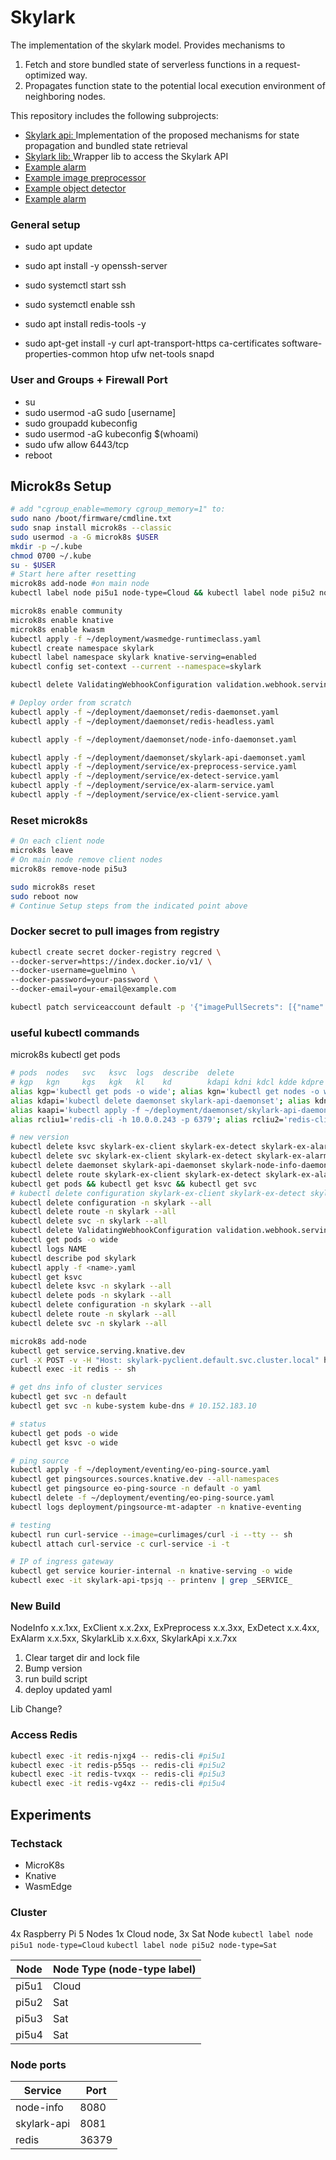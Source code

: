 # Skylark
The implementation of the skylark model. Provides mechanisms to 
1. Fetch and store bundled state of serverless functions in a request-optimized way.
2. Propagates function state to the potential local execution environment of neighboring nodes.

This repository includes the following subprojects: 
- [Skylark api: ](skylark_api/README.md) Implementation of the proposed mechanisms for state propagation and bundled state retrieval
- [Skylark lib: ](skylark_lib/README.md) Wrapper lib to access the Skylark API  
- [Example alarm](ex_faas_app/ex_alarm/README.md)
- [Example image preprocessor](ex_faas_app/ex_preprocess/README.md)
- [Example object detector](ex_faas_app/ex_detect/README.md)
- [Example alarm](ex_faas_app/node_info/README.md)

### General setup
* sudo apt update
* sudo apt install -y openssh-server
* sudo systemctl start ssh
* sudo systemctl enable ssh
* sudo apt install redis-tools -y

* sudo apt-get install \-y curl apt-transport-https ca-certificates software-properties-common htop ufw net-tools snapd

### User and Groups \+ Firewall Port

* su
* sudo usermod \-aG sudo \[username\]
* sudo groupadd kubeconfig
* sudo usermod \-aG kubeconfig $(whoami)
* sudo ufw allow 6443/tcp
* reboot

## Microk8s Setup
```bash
# add "cgroup_enable=memory cgroup_memory=1" to:
sudo nano /boot/firmware/cmdline.txt
sudo snap install microk8s --classic
sudo usermod -a -G microk8s $USER
mkdir -p ~/.kube
chmod 0700 ~/.kube
su - $USER
# Start here after resetting
microk8s add-node #on main node
kubectl label node pi5u1 node-type=Cloud && kubectl label node pi5u2 node-type=Sat && kubectl label node pi5u3 node-type=Sat && kubectl label node pi5u4 node-type=Sat

microk8s enable community
microk8s enable knative
microk8s enable kwasm
kubectl apply -f ~/deployment/wasmedge-runtimeclass.yaml
kubectl create namespace skylark
kubectl label namespace skylark knative-serving=enabled
kubectl config set-context --current --namespace=skylark

kubectl delete ValidatingWebhookConfiguration validation.webhook.serving.knative.dev

# Deploy order from scratch
kubectl apply -f ~/deployment/daemonset/redis-daemonset.yaml
kubectl apply -f ~/deployment/daemonset/redis-headless.yaml

kubectl apply -f ~/deployment/daemonset/node-info-daemonset.yaml

kubectl apply -f ~/deployment/daemonset/skylark-api-daemonset.yaml
kubectl apply -f ~/deployment/service/ex-preprocess-service.yaml
kubectl apply -f ~/deployment/service/ex-detect-service.yaml
kubectl apply -f ~/deployment/service/ex-alarm-service.yaml
kubectl apply -f ~/deployment/service/ex-client-service.yaml
```
### Reset microk8s
```bash
# On each client node
microk8s leave
# On main node remove client nodes
microk8s remove-node pi5u3

sudo microk8s reset
sudo reboot now
# Continue Setup steps from the indicated point above
```
### Docker secret to pull images from registry
```bash
kubectl create secret docker-registry regcred \
--docker-server=https://index.docker.io/v1/ \
--docker-username=guelmino \
--docker-password=your-password \
--docker-email=your-email@example.com

kubectl patch serviceaccount default -p '{"imagePullSecrets": [{"name": "regcred"}]}'
```



### useful kubectl commands
microk8s kubectl get pods

```bash
# pods  nodes   svc   ksvc  logs  describe  delete                                    apply                           redis
# kgp   kgn     kgs   kgk   kl    kd        kdapi kdni kdcl kdde kdpre kdal kdalles   kaapi kani kacl kade kapre kaal rcliu1 rcliu2 rcliu2 rcliu4 
alias kgp='kubectl get pods -o wide'; alias kgn='kubectl get nodes -o wide'; alias kgs='kubectl get svc -o wide'; alias kgk='kubectl get ksvc -o wide'; alias kl='kubectl logs'; alias klf='kubectl logs -f'; alias kd='kubectl describe'; alias kdwh='kubectl delete ValidatingWebhookConfiguration validation.webhook.serving.knative.dev'
alias kdapi='kubectl delete daemonset skylark-api-daemonset'; alias kdni='kubectl delete daemonset skylark-node-info-daemonset'; alias kdcl='kubectl delete ksvc skylark-ex-client; kubectl delete svc skylark-ex-client; kubectl delete route skylark-ex-client'; alias kdde='kubectl delete ksvc skylark-ex-detect; kubectl delete svc skylark-ex-detect; kubectl delete route skylark-ex-detect'; alias kdpre='kubectl delete ksvc skylark-ex-preprocess; kubectl delete svc skylark-ex-preprocess; kubectl delete route skylark-ex-preprocess'; alias kdal='kubectl delete ksvc skylark-ex-alarm; kubectl delete svc skylark-ex-alarm; kubectl delete route skylark-ex-alarm'; alias kdalles='kubectl delete ksvc skylark-ex-client skylark-ex-detect skylark-ex-alarm skylark-ex-preprocess; kubectl delete svc skylark-ex-client skylark-ex-detect skylark-ex-alarm skylark-ex-preprocess; kubectl delete daemonset skylark-api-daemonset skylark-node-info-daemonset; kubectl delete route skylark-ex-client skylark-ex-detect skylark-ex-alarm skylark-ex-preprocess'
alias kaapi='kubectl apply -f ~/deployment/daemonset/skylark-api-daemonset.yaml'; alias kani='kubectl apply -f ~/deployment/daemonset/node-info-daemonset.yaml'; alias kacl='kubectl apply -f ~/deployment/service/ex-client-service.yaml'; alias kade='kubectl apply -f ~/deployment/service/ex-detect-service.yaml'; alias kapre='kubectl apply -f ~/deployment/service/ex-preprocess-service.yaml'; alias kaal='kubectl apply -f ~/deployment/service/ex-alarm-service.yaml'
alias rcliu1='redis-cli -h 10.0.0.243 -p 6379'; alias rcliu2='redis-cli -h 10.0.0.34 -p 6379'; alias rcliu3='redis-cli -h 10.0.0.45 -p 6379'; alias rcliu4='redis-cli -h 10.0.0.167 -p 6379'
```

```bash
# new version
kubectl delete ksvc skylark-ex-client skylark-ex-detect skylark-ex-alarm skylark-ex-preprocess
kubectl delete svc skylark-ex-client skylark-ex-detect skylark-ex-alarm skylark-ex-preprocess
kubectl delete daemonset skylark-api-daemonset skylark-node-info-daemonset
kubectl delete route skylark-ex-client skylark-ex-detect skylark-ex-alarm skylark-ex-preprocess
kubectl get pods && kubectl get ksvc && kubectl get svc
# kubectl delete configuration skylark-ex-client skylark-ex-detect skylark-ex-alarm skylark-ex-preprocess
kubectl delete configuration -n skylark --all
kubectl delete route -n skylark --all
kubectl delete svc -n skylark --all
kubectl delete ValidatingWebhookConfiguration validation.webhook.serving.knative.dev
kubectl get pods -o wide
kubectl logs NAME
kubectl describe pod skylark
kubectl apply -f <name>.yaml
kubectl get ksvc
kubectl delete ksvc -n skylark --all
kubectl delete pods -n skylark --all
kubectl delete configuration -n skylark --all
kubectl delete route -n skylark --all
kubectl delete svc -n skylark --all

microk8s add-node
kubectl get service.serving.knative.dev
curl -X POST -v -H "Host: skylark-pyclient.default.svc.cluster.local" http://10.152.183.159
kubectl exec -it redis -- sh

# get dns info of cluster services
kubectl get svc -n default
kubectl get svc -n kube-system kube-dns # 10.152.183.10

# status 
kubectl get pods -o wide
kubectl get ksvc -o wide

# ping source
kubectl apply -f ~/deployment/eventing/eo-ping-source.yaml
kubectl get pingsources.sources.knative.dev --all-namespaces
kubectl get pingsource eo-ping-source -n default -o yaml
kubectl delete -f ~/deployment/eventing/eo-ping-source.yaml
kubectl logs deployment/pingsource-mt-adapter -n knative-eventing

# testing
kubectl run curl-service --image=curlimages/curl -i --tty -- sh
kubectl attach curl-service -c curl-service -i -t

# IP of ingress gateway
kubectl get service kourier-internal -n knative-serving -o wide
kubectl exec -it skylark-api-tpsjq -- printenv | grep _SERVICE_
```

### New Build
NodeInfo x.x.1xx, ExClient x.x.2xx, ExPreprocess x.x.3xx, ExDetect x.x.4xx, 
ExAlarm x.x.5xx, SkylarkLib x.x.6xx, SkylarkApi x.x.7xx

1. Clear target dir and lock file
2. Bump version
3. run build script
4. deploy updated yaml

Lib Change?

### Access Redis
```bash
kubectl exec -it redis-njxg4 -- redis-cli #pi5u1
kubectl exec -it redis-p55qs -- redis-cli #pi5u2
kubectl exec -it redis-tvxqx -- redis-cli #pi5u3
kubectl exec -it redis-vg4xz -- redis-cli #pi5u4
```

## Experiments
### Techstack
- MicroK8s
- Knative
- WasmEdge

### Cluster
4x Raspberry Pi 5 Nodes
1x Cloud node, 3x Sat Node
`kubectl label node pi5u1 node-type=Cloud`
`kubectl label node pi5u2 node-type=Sat`

| Node  | Node Type (node-type label) | 
|-------|-----------------------------|
| pi5u1 | Cloud                       | 
| pi5u2 | Sat                         |
| pi5u3 | Sat                         |
| pi5u4 | Sat                         |

### Node ports
| Service     | Port  | 
|-------------|-------|
| node-info   | 8080 | 
| skylark-api | 8081 |
| redis       | 36379 |
